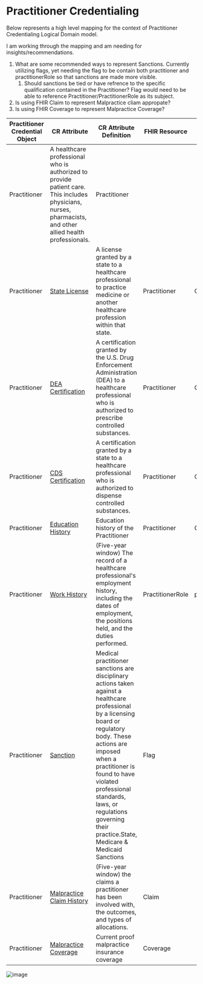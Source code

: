 # Practitioner Credentialing
Below represents a high level mapping for the context of Practitioner Credentialing Logical Domain model.

I am working through the mapping and am needing for insights/recommendations.
1. What are some recommended ways to represent Sanctions. Currently utilizing flags, yet needing the flag to be contain both practitioner and practitionerRole so that sanctions are made more visible.
   1. Should sanctions be tied or have refrence to the specific qualification contained in the Practitioner? Flag would need to be able to reference Practitioner/PractitionerRole as its subject.
2. Is using FHIR Claim to represent Malpractice cliam appropate?
3. Is using FHIR Coverage to represent Malpractice Coverage?


| **Practitioner Credential Object** | **CR Attribute** | **CR Attribute Definition** | **FHIR Resource** | **FHIR Attribute** | **References** |
|------------------------------------|------------------|-----------------------------|-------------------|--------------------|----------------|
| Practitioner | A healthcare professional who is authorized to provide patient care. This includes physicians, nurses, pharmacists, and other allied health professionals. | Practitioner | | | |
| Practitioner | [State License](https://github.com/alpivonka/PractitionerCredentialing/blob/main/CR-StateLicense.md) | A license granted by a state to a healthcare professional to practice medicine or another healthcare profession within that state. | Practitioner | Qualification | |
| Practitioner | [DEA Certification](https://github.com/alpivonka/PractitionerCredentialing/blob/main/CR-DEA-Certification.md) | A certification granted by the U.S. Drug Enforcement Administration (DEA) to a healthcare professional who is authorized to prescribe controlled substances. | Practitioner | Qualification | |
| Practitioner | [CDS Certification](https://github.com/alpivonka/PractitionerCredentialing/blob/main/CR-CDS-Certification.md) | A certification granted by a state to a healthcare professional who is authorized to dispense controlled substances. | Practitioner | Qualification | |
| Practitioner | [Education History](https://github.com/alpivonka/PractitionerCredentialing/blob/main/CR-Education-History.md) | Education history of the Practitioner | Practitioner | Qualification | |
| Practitioner | [Work History](https://github.com/alpivonka/PractitionerCredentialing/blob/main/CR-WorkHistory.md) | (Five-year window) The record of a healthcare professional's employment history, including the dates of employment, the positions held, and the duties performed. | PractitionerRole | practitioner(Practitioner) | |
| Practitioner | [Sanction](https://github.com/alpivonka/PractitionerCredentialing/blob/main/CR-Sanctions.md) | Medical practitioner sanctions are disciplinary actions taken against a healthcare professional by a licensing board or regulatory body. These actions are imposed when a practitioner is found to have violated professional standards, laws, or regulations governing their practice.State, Medicare & Medicaid Sanctions | Flag | | subject(Practitioner/PractitionerRole) |
| Practitioner | [Malpractice Claim History](https://github.com/alpivonka/PractitionerCredentialing/blob/main/CR-MalpracticeClaims.md) | (Five-year window) the claims a practitioner has been involved with, the outcomes, and types of allocations. | Claim | | careteam.provider (Organization/Practitioner) |
| Practitioner | [Malpractice Coverage](https://github.com/alpivonka/PractitionerCredentialing/blob/main/CR-MalpracticeCoverage.md) | Current proof malpractice insurance coverage | Coverage | | policyHolder(Practitioner) |



![image](https://github.com/alpivonka/PractitionerCredentialing/assets/4975072/3f738117-559c-4852-a75c-0db521ca61fb)



